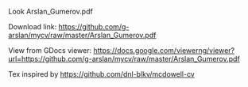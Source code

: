 Look Arslan_Gumerov.pdf

Download link: https://github.com/g-arslan/mycv/raw/master/Arslan_Gumerov.pdf

View from GDocs viewer: https://docs.google.com/viewerng/viewer?url=https://github.com/g-arslan/mycv/raw/master/Arslan_Gumerov.pdf

Tex inspired by https://github.com/dnl-blkv/mcdowell-cv

